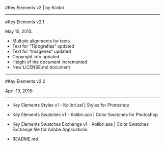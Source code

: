 #Key Elements v2 | by Kolibri

---

#Key Elements v2.1

May 15, 2015:

- Multiple alignments for texts
- Text for "Tipografias" updated
- Text for "Imagenes" updated
- Copyright info updated
- Height of the document incremented
- New LICENSE.md document

---

#Key Elements v2.0 

April 19, 2015:

---

- Key Elements Styles v1 - Kolibri.asl | Styles for Photoshop

- Key Elements Swatches v1 - Kolibri.aco | Color Swatches for Photoshop

- Key Elements Swatches Exchange v1 - Kolibri.ase | Color Swatches Exchange file for Adobe Applications 

- README.md